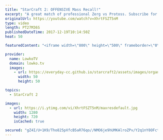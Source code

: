 ```yaml
---
title: "StarCraft 2: OFFENSIVE Mass Recall!"
excerpt: "A great match of professional Zerg vs Protoss. Subscribe for more videos: http://lowko.tv/youtube Another epic Zerg vs Protoss: https://goo.gl/qeUdf6  In this match of StarCraft 2 I cast a Zerg versus Protoss between Serral and ShoWTimE. Both players specialise in the late game. Because of this, they"
originalUrl: https://youtube.com/watch?v=XhrtFSZT5nM
type: video
length: PT27M36S
publishedDateTime: 2017-12-19T10:14:50Z
heat: 50

featuredContent: "<iframe width=\"800\" height=\"500\" frameborder=\"0\" src=\"https://www.youtube.com/embed/XhrtFSZT5nM\" allow=\"accelerometer; autoplay; encrypted-media; gyroscope; picture-in-picture\" allowfullscreen></iframe>"

provider:
  name: LowkoTV
  domain: lowko.tv
  images:
    - url: https://everyday-cc.github.io/starcraft2/assets/images/organizations/lowko.tv-50x50.jpg
      width: 50
      height: 50

topics:
  - StarCraft 2

images:
  - url: https://i.ytimg.com/vi/XhrtFSZT5nM/maxresdefault.jpg
    width: 1280
    height: 720
    isCached: true

secured: "gZ4I/U+1K9/Tho825pXfcB5aR76qo//NMO6je9hUMKAlroZPv/Y2q1nY8OFctWYD9xkVT1vaA+8r1q2U/dCgcQSmSG/JdxiYrXYeCCi2d1Bv0kLc429xQOsxiXRQF/qtJ2+Rpc8PAvPUY3fTSDtCVO7MoGu6g5ZjFmvkk3bnF+2g6m3e9HMWvZ/xO1VACi9UXmDRR9qPIOiy3iQghgxu5kH1fxwJK3HbflHzkwDmpA0tlXO+q7mfwjEi2RFx+tiSmg+LH2JTuSlSDu2rRvP+1qnDGA7Du350cG2IRaVUr3zEsI8+42HYLRgCo7wwURyYBI4WQSZtReHVn5po+Vn/XFg31gJo0DmQz4nDGVSOmut5ephnrnskS1JrvrIor/s3R7EIWLtSnwH8UUjaz5wkyY8M4Y1ZHADsq6ZPkKBSxHg=;dOc1TPUw4xZoMY3jxMEPvQ=="
---
```


